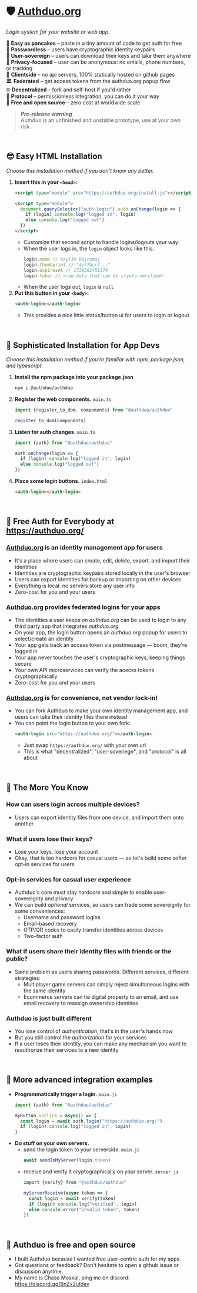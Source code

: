 
# 🛡️ [Authduo.org](https://authduo.org/)

*Login system for your website or web app.*

🥞 **Easy as pancakes** – paste in a tiny amount of code to get auth for free  
🔑 **Passwordless** – users have cryptographic identity keypairs  
🦸 **User-sovereign** – users can download their keys and take them anywhere  
🥷 **Privacy-focused** – user can be anonymous: no emails, phone numbers, or tracking  
📱 **Clientside** – no api servers, 100% statically hosted on github pages  
🏛️ **Federated** – get access tokens from the authduo.org popup flow  
🌐 **Decentralized** – fork and self-host if you'd rather  
📜 **Protocol** – permissionless integration, you can do it your way  
💖 **Free and open source** – zero cost at worldwide scale  

> ***Pre-release warning***  
> Authduo is an unfinished and unstable prototype, use at your own risk.  

<br/>

## 😎 Easy HTML Installation

*Choose this installation method if you don't know any better.*

1. **Insert this in your `<head>`:**
    ```html
    <script type="module" src="https://authduo.org/install.js"></script>

    <script type="module">
      document.querySelector("auth-login").auth.onChange(login => {
        if (login) console.log("logged in", login)
        else console.log("logged out")
      })
    </script>
    ```
    - Customize that second script to handle logins/logouts your way
    - When the user logs in, the `login` object looks like this:
      ```js
      login.name // Kaylim Bojrumaj
      login.thumbprint // "4e77bccf..."
      login.expiresAt // 1729381451374
      login.token // <raw data that can be crypto-verified>
      ```
    - When the user logs out, `login` is `null`
1. **Put this button in your `<body>`:**
    ```html
    <auth-login></auth-login>
    ```
    - This provides a nice little status/button ui for users to login or logout

<br/>

## 🧐 Sophisticated Installation for App Devs

*Choose this installation method if you're familiar with npm, package.json, and typescript.*

1. **Install the npm package into your package.json**
    ```sh
    npm i @authduo/authduo
    ```
1. **Register the web components.** `main.ts`
    ```ts
    import {register_to_dom, components} from "@authduo/authduo"

    register_to_dom(components)
    ```
1. **Listen for auth changes.** `main.ts`
    ```ts
    import {auth} from "@authduo/authduo"

    auth.onChange(login => {
      if (login) console.log("logged in", login)
      else console.log("logged out")
    })
    ```
1. **Place some login buttons.** `index.html`
    ```html
    <auth-login></auth-login>
    ```

<br/>

## 🗽 Free Auth for Everybody at https://authduo.org/

### [Authduo.org](https://authduo.org/) is an identity management app for users
- It's a place where users can create, edit, delete, export, and import their identities
- Identities are cryptographic keypairs stored locally in the user's browser
- Users can export identities for backup or importing on other devices
- Everything is local: no servers store any user info
- Zero-cost for you and your users

### [Authduo.org](https://authduo.org/) provides federated logins for your apps
- The identities a user keeps on *authduo.org* can be used to login to any third party app that integrates *authduo.org*
- On your app, the login button opens an *authduo.org* popup for users to select/create an identity
- Your app gets back an access token via postmessage — boom, they're logged in
- Your app never touches the user's cryptographic keys, keeping things secure
- Your own API microservices can verify the acecss tokens cryptographically
- Zero-cost for you and your users

### [Authduo.org](https://authduo.org/) is for convenience, not vendor lock-in!
- You can fork Authduo to make your own identity management app, and users can take their identity files there instead
- You can point the login button to your own fork:
  ```html
  <auth-login src="https://authduo.org/"></auth-login>
  ```
  - Just swap `https://authduo.org/` with your own url
  - This is what "decentralized", "user-soveriegn", and "protocol" is all about

<br/>

## 🌠 The More You Know

### How can users login across multiple devices?
- Users can export identity files from one device, and import them onto another

### What if users lose their keys?
- Lose your keys, lose your account
- Okay, that is too hardcore for casual users — so let's build some softer opt-in services for users

### Opt-in services for casual user experience
- Authduo's core must stay hardcore and simple to enable user-sovereignty and privacy
- We can build *optional* services, so users can trade some sovereignty for some conveniences:
  - Username and password logins
  - Email-based recovery
  - OTP/QR codes to easily transfer identities across devices
  - Two-factor auth

### What if users share their identity files with friends or the public?
- Same problem as users sharing passwords. Different services, different strategies:
  - Multiplayer game servers can simply reject simultaneous logins with the same identity
  - Ecommerce servers can tie digital property to an email, and use email recovery to reassign ownership identities

### Authduo is just built different
- You lose control of *authentication*, that's in the user's hands now
- But you still control the *authorization* for your services
- If a user loses their identity, you can make any mechanism you want to reauthorize their services to a new identity

<br/>

## 🔨 More advanced integration examples

- **Programmatically trigger a login.** `main.js`
  ```js
  import {auth} from "@authduo/authduo"

  myButton.onclick = async() => {
    const login = await auth.login("https://authduo.org/")
    if (login) console.log("logged in", login)
  }
  ```
- **Do stuff on your own servers.**
  - send the login token to your serverside. `main.js`
    ```js
    await sendToMyServer(login.token)
    ```
  - receive and verify it cryptographically on your server. `server.js`
    ```js
    import {verify} from "@authduo/authduo"

    myServerReceive(async token => {
      const login = await verify(token)
      if (login) console.log("verified", login)
      else console.error("invalid token", token)
    })
    ```

<br/>

## 💖 Authduo is free and open source
- I built Authduo because I wanted free user-centric auth for my apps.
- Got questions or feedback? Don't hesitate to open a github issue or discussion anytime.
- My name is Chase Moskal, ping me on discord: https://discord.gg/BnZx2utdev

